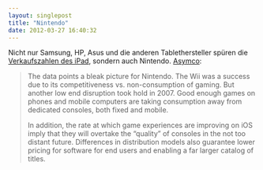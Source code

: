 ```yaml
---
layout: singlepost
title: "Nintendo"
date: 2012-03-27 16:40:32
---
```

Nicht nur Samsung, HP, Asus und die anderen Tablethersteller spüren die [Verkaufszahlen des iPad](http://techcrunch.com/2012/03/20/ipad-sales-may-reach-66-million-in-2012/), sondern auch Nintendo. [Asymco](http://www.asymco.com/2012/03/26/staying-satiated-and-smart/):

> The data points a bleak picture for Nintendo. The Wii was a success due to its competitiveness vs. non-consumption of gaming. But another low end disruption took hold in 2007. Good enough games on phones and mobile computers are taking consumption away from dedicated consoles, both fixed and mobile.
>
> In addition, the rate at which game experiences are improving on iOS imply that they will overtake the “quality” of consoles in the not too distant future. Differences in distribution models also guarantee lower pricing for software for end users and enabling a far larger catalog of titles.